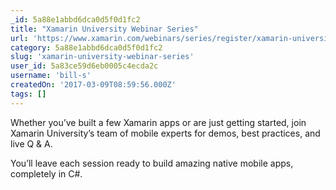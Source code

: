 ```yaml
---
_id: 5a88e1abbd6dca0d5f0d1fc2
title: "Xamarin University Webinar Series"
url: 'https://www.xamarin.com/webinars/series/register/xamarin-university-webinar'
category: 5a88e1abbd6dca0d5f0d1fc2
slug: 'xamarin-university-webinar-series'
user_id: 5a83ce59d6eb0005c4ecda2c
username: 'bill-s'
createdOn: '2017-03-09T08:59:56.000Z'
tags: []
---
```


Whether you’ve built a few Xamarin apps or are just getting started, join Xamarin University’s team of mobile experts for demos, best practices, and live Q & A. 

You’ll leave each session ready to build amazing native mobile apps, completely in C#.
